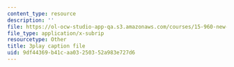 ```yaml
---
content_type: resource
description: ''
file: https://ol-ocw-studio-app-qa.s3.amazonaws.com/courses/15-960-new-executive-thinking-social-impact-technology-projects-fall-2017-spring-2018/9df44369b41caa03250352a983e727d6_HaySEpWEsdU.srt
file_type: application/x-subrip
resourcetype: Other
title: 3play caption file
uid: 9df44369-b41c-aa03-2503-52a983e727d6
---
```


